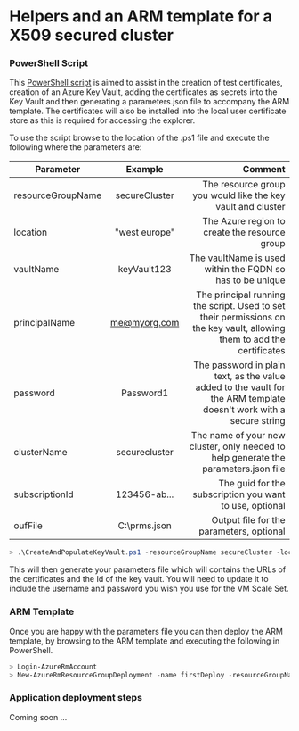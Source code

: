 Helpers and an ARM template for a X509 secured cluster
======================================================

### PowerShell Script

This [PowerShell script](scripts/CreateAndPopulateKeyVault.ps1) is aimed to assist in the creation of test certificates, creation of an Azure Key Vault, adding 
the certificates as secrets into the Key Vault and then generating a parameters.json file to accompany the ARM template. The certificates will also be installed 
into the local user certificate store as this is required for accessing the explorer.

To use the script browse to the location of the .ps1 file and execute the following where the 
parameters are: 

| Parameter          | Example       | Comment                                                                                                                 |
| ------------------ |:-------------:| -----------------------------------------------------------------------------------------------------------------------:|
| resourceGroupName  | secureCluster | The resource group you would like the key vault and cluster                                                             |
| location           | "west europe" | The Azure region to create the resource group                                                                           |
| vaultName          | keyVault123   | The vaultName is used within the FQDN so has to be unique                                                               |
| principalName      | me@myorg.com  | The principal running the script. Used to set their permissions on the key vault, allowing them to add the certificates |
| password           | Password1     | The password in plain text, as the value added to the vault for the ARM template doesn't work with a secure string      |
| clusterName        | securecluster | The name of your new cluster, only needed to help generate the parameters.json file                                     |
| subscriptionId     | 123456-ab...  | The guid for the subscription you want to use, optional                                                                 |
| oufFile            | C:\prms.json  | Output file for the parameters, optional                                                                                |


```powershell
> .\CreateAndPopulateKeyVault.ps1 -resourceGroupName secureCluster -location "west europe" -vaultName keyVault123 -principalName me@myorg.com -password Password1 -clusterName securecluster
```

This will then generate your parameters file which will contains the URLs of the certificates and the Id of the key vault. You will need to update it to include 
the username and password you wish you use for the VM Scale Set.

### ARM Template

Once you are happy with the parameters file you can then deploy the ARM template, by browsing to the ARM template and executing the following in PowerShell.

```powershell
> Login-AzureRmAccount
> New-AzureRmResourceGroupDeployment -name firstDeploy -resourceGroupName secureCluster -templateFile .\azuredeploy.json -templateParameterFile .\azuredeploy.parameters.json
```

### Application deployment steps

Coming soon ...

